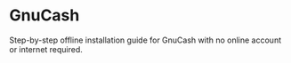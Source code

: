 # GnuCash
Step-by-step offline installation guide for GnuCash with no online account or internet required.
